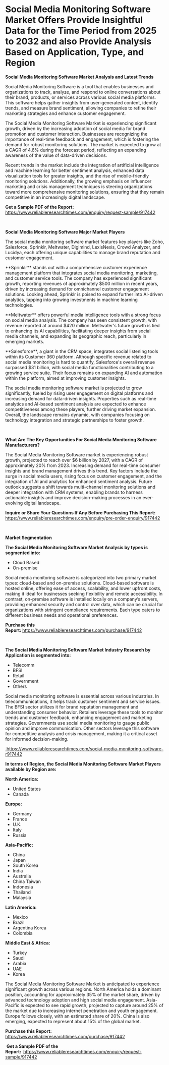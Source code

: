 <p><h1>Social Media Monitoring Software Market Offers Provide Insightful Data for the Time Period from 2025 to 2032 and also Provide Analysis Based on Application, Type, and Region</h1></p><p><strong>Social Media Monitoring Software Market Analysis and Latest Trends</strong></p>
<p><p>Social Media Monitoring Software is a tool that enables businesses and organizations to track, analyze, and respond to online conversations about their brand, products, or services across various social media platforms. This software helps gather insights from user-generated content, identify trends, and measure brand sentiment, allowing companies to refine their marketing strategies and enhance customer engagement.</p><p>The Social Media Monitoring Software Market is experiencing significant growth, driven by the increasing adoption of social media for brand promotion and customer interaction. Businesses are recognizing the importance of real-time feedback and engagement, which is fostering the demand for robust monitoring solutions. The market is expected to grow at a CAGR of 4.6% during the forecast period, reflecting an expanding awareness of the value of data-driven decisions.</p><p>Recent trends in the market include the integration of artificial intelligence and machine learning for better sentiment analysis, enhanced data visualization tools for greater insights, and the rise of mobile-friendly monitoring solutions. Additionally, the growing emphasis on influencer marketing and crisis management techniques is steering organizations toward more comprehensive monitoring solutions, ensuring that they remain competitive in an increasingly digital landscape.</p></p>
<p><strong>Get a Sample PDF of the Report:&nbsp;</strong> <a href="https://www.reliableresearchtimes.com/enquiry/request-sample/917442?utm_campaign=2199&utm_medium=2&utm_source=Github&utm_content=ia&utm_term=17042025&utm_id=social-media-monitoring-software">https://www.reliableresearchtimes.com/enquiry/request-sample/917442</a></p>
<p>&nbsp;</p>
<p><strong>Social Media Monitoring Software Major Market Players</strong></p>
<p><p>The social media monitoring software market features key players like Zoho, Salesforce, Sprinklr, Meltwater, Digimind, LexisNexis, Crowd Analyzer, and Lucidya, each offering unique capabilities to manage brand reputation and customer engagement.</p><p>**Sprinklr** stands out with a comprehensive customer experience management platform that integrates social media monitoring, marketing, and customer service tools. The company has experienced significant growth, reporting revenues of approximately $500 million in recent years, driven by increasing demand for omnichannel customer engagement solutions. Looking ahead, Sprinklr is poised to expand further into AI-driven analytics, tapping into growing investments in machine learning technologies.</p><p>**Meltwater** offers powerful media intelligence tools with a strong focus on social media analysis. The company has seen consistent growth, with revenue reported at around $420 million. Meltwater's future growth is tied to enhancing its AI capabilities, facilitating deeper insights from social media channels, and expanding its geographic reach, particularly in emerging markets.</p><p>**Salesforce**, a giant in the CRM space, integrates social listening tools within its Customer 360 platform. Although specific revenue related to social media monitoring is hard to quantify, Salesforce's overall revenue surpassed $31 billion, with social media functionalities contributing to a growing service suite. Their focus remains on expanding AI and automation within the platform, aimed at improving customer insights.</p><p>The social media monitoring software market is projected to grow significantly, fueled by rising user engagement on digital platforms and increasing demand for data-driven insights. Properties such as real-time analytics and AI-based sentiment analysis are expected to enhance competitiveness among these players, further driving market expansion. Overall, the landscape remains dynamic, with companies focusing on technology integration and strategic partnerships to foster growth.</p></p>
<p>&nbsp;</p>
<p><strong>What Are The Key Opportunities For Social Media Monitoring Software Manufacturers?</strong></p>
<p><p>The Social Media Monitoring Software market is experiencing robust growth, projected to reach over $6 billion by 2027, with a CAGR of approximately 20% from 2023. Increasing demand for real-time consumer insights and brand management drives this trend. Key factors include the surge in social media users, rising focus on customer engagement, and the integration of AI and analytics for enhanced sentiment analysis. Future outlook suggests a shift towards multi-channel monitoring solutions and deeper integration with CRM systems, enabling brands to harness actionable insights and improve decision-making processes in an ever-evolving digital landscape.</p></p>
<p><strong>Inquire or Share Your Questions If Any Before Purchasing This Report:</strong> <a href="https://www.reliableresearchtimes.com/enquiry/pre-order-enquiry/917442?utm_campaign=2199&utm_medium=2&utm_source=Github&utm_content=ia&utm_term=17042025&utm_id=social-media-monitoring-software">https://www.reliableresearchtimes.com/enquiry/pre-order-enquiry/917442</a></p>
<p>&nbsp;</p>
<p><strong>Market Segmentation</strong></p>
<p><strong>The Social Media Monitoring Software Market Analysis by types is segmented into:</strong></p>
<p><ul><li>Cloud Based</li><li>On-premise</li></ul></p>
<p><p>Social media monitoring software is categorized into two primary market types: cloud-based and on-premise solutions. Cloud-based software is hosted online, offering ease of access, scalability, and lower upfront costs, making it ideal for businesses seeking flexibility and remote accessibility. In contrast, on-premise software is installed locally on a company’s servers, providing enhanced security and control over data, which can be crucial for organizations with stringent compliance requirements. Each type caters to different business needs and operational preferences.</p></p>
<p><strong>Purchase this Report:&nbsp;</strong><a href="https://www.reliableresearchtimes.com/purchase/917442?utm_campaign=2199&utm_medium=2&utm_source=Github&utm_content=ia&utm_term=17042025&utm_id=social-media-monitoring-software">https://www.reliableresearchtimes.com/purchase/917442</a></p>
<p>&nbsp;</p>
<p><strong>The Social Media Monitoring Software Market Industry Research by Application is segmented into:</strong></p>
<p><ul><li>Telecomm</li><li>BFSI</li><li>Retail</li><li>Government</li><li>Others</li></ul></p>
<p><p>Social media monitoring software is essential across various industries. In telecommunications, it helps track customer sentiment and service issues. The BFSI sector utilizes it for brand reputation management and understanding consumer behavior. Retailers leverage these tools to monitor trends and customer feedback, enhancing engagement and marketing strategies. Governments use social media monitoring to gauge public opinion and improve communication. Other sectors leverage this software for competitive analysis and crisis management, making it a critical asset for informed decision-making.</p></p>
<p><a href="https://www.reliableresearchtimes.com/social-media-monitoring-software-r917442?utm_campaign=2199&utm_medium=2&utm_source=Github&utm_content=ia&utm_term=17042025&utm_id=social-media-monitoring-software">&nbsp;https://www.reliableresearchtimes.com/social-media-monitoring-software-r917442</a></p>
<p><strong>In terms of Region, the Social Media Monitoring Software Market Players available by Region are:</strong></p>
<p>
    <p> <strong> North America: </strong>
        <ul>
            <li>United States</li>
            <li>Canada</li>
        </ul>
        </p> 
    <p> <strong> Europe: </strong>
        <ul>
            <li>Germany</li>
            <li>France</li>
            <li>U.K.</li>
            <li>Italy</li>
            <li>Russia</li>
        </ul>
        </p> 
    <p> <strong> Asia-Pacific: </strong>
        <ul>
            <li>China</li>
            <li>Japan</li>
            <li>South Korea</li>
            <li>India</li>
            <li>Australia</li>
            <li>China Taiwan</li>
            <li>Indonesia</li>
            <li>Thailand</li>
            <li>Malaysia</li>
        </ul>
        </p> 
    <p> <strong> Latin America: </strong>
        <ul>
            <li>Mexico</li>
            <li>Brazil</li>
            <li>Argentina Korea</li>
            <li>Colombia</li>
        </ul>
        </p> 
    <p> <strong> Middle East & Africa: </strong>
        <ul>
            <li>Turkey</li>
            <li>Saudi</li>
            <li>Arabia</li>
            <li>UAE</li>
            <li>Korea</li>
        </ul>
    </p>
    </p>
<p><p>The Social Media Monitoring Software Market is anticipated to experience significant growth across various regions. North America holds a dominant position, accounting for approximately 35% of the market share, driven by advanced technology adoption and high social media engagement. Asia-Pacific is expected to see rapid growth, projected to capture around 25% of the market due to increasing internet penetration and youth engagement. Europe follows closely, with an estimated share of 20%. China is also emerging, expected to represent about 15% of the global market.</p></p>
<p><strong>Purchase this Report: </strong><a href="https://www.reliableresearchtimes.com/purchase/917442?utm_campaign=2199&utm_medium=2&utm_source=Github&utm_content=ia&utm_term=17042025&utm_id=social-media-monitoring-software">https://www.reliableresearchtimes.com/purchase/917442</a></p>
<p>&nbsp;<strong>Get a Sample PDF of the Report:&nbsp;&nbsp;</strong><a href="https://www.reliableresearchtimes.com/enquiry/request-sample/917442?utm_campaign=2199&utm_medium=2&utm_source=Github&utm_content=ia&utm_term=17042025&utm_id=social-media-monitoring-software">https://www.reliableresearchtimes.com/enquiry/request-sample/917442</a></p>
<p><strong></strong></p>
<p><p></p><p></p><p></p></p>